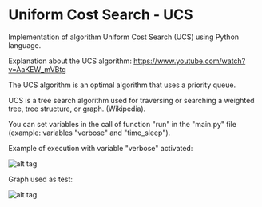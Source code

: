 # Uniform Cost Search - UCS
Implementation of algorithm Uniform Cost Search (UCS) using Python language.

Explanation about the UCS algorithm: https://www.youtube.com/watch?v=AaKEW_mVBtg

The UCS algorithm is an optimal algorithm that uses a priority queue. 

UCS is a tree search algorithm used for traversing or searching a weighted tree, tree structure, or graph. (Wikipedia).

You can set variables in the call of function "run" in the "main.py" file (example: variables "verbose" and "time_sleep").

Example of execution with variable "verbose" activated:

![alt tag](http://1.bp.blogspot.com/-9TXZ5cUmExQ/VOe7wTMVWqI/AAAAAAAAERk/asV33unbpeQ/s1600/execucao.png)

Graph used as test:

![alt tag](http://1.bp.blogspot.com/-KH2fumtCxig/VOe7_0VuZ-I/AAAAAAAAERs/F4k2ZpWvu6I/s1600/example_graph.png)
